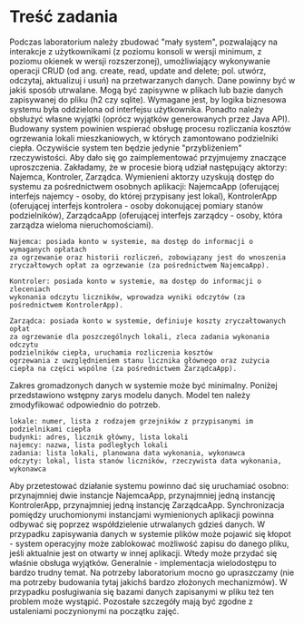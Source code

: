 # Treść zadania 
Podczas laboratorium należy zbudować "mały system", pozwalający na interakcje z użytkownikami (z poziomu konsoli w wersji minimum, z poziomu okienek w wersji rozszerzonej), umożliwiający wykonywanie operacji CRUD (od ang. create, read, update and delete; pol. utwórz, odczytaj, aktualizuj i usuń) na przetwarzanych danych. Dane powinny być w jakiś sposób utrwalane. Mogą być zapisywne w plikach lub bazie danych zapisywanej do pliku (h2 czy sqlite).
Wymagane jest, by logika biznesowa systemu była oddzielona od interfejsu użytkownika. Ponadto należy obsłużyć własne wyjątki (oprócz wyjątków generowanych przez Java API).
Budowany system powinien wspierać obsługę procesu rozliczania kosztów ogrzewania lokali mieszkaniowych, w których zamontowano podzielniki ciepła. Oczywiście system ten będzie jedynie "przybliżeniem" rzeczywistości. Aby dało się go zaimplementować przyjmujemy znaczące uproszczenia.
Zakładamy, że w procesie biorą udział następujący aktorzy: Najemca, Kontroler, Zarządca.
Wymienieni aktorzy uzyskują dostęp do systemu za pośrednictwem osobnych aplikacji: NajemcaApp (oferującej interfejs najemcy - osoby, do której przypisany jest lokal), KontrolerApp (oferującej interfejs kontrolera - osoby dokonującej pomiary stanów podzielników), ZarządcaApp (oferującej interfejs zarządcy - osoby, która zarządza wieloma nieruchomościami).

    Najemca: posiada konto w systemie, ma dostęp do informacji o wymaganych opłatach 
    za ogrzewanie oraz historii rozliczeń, zobowiązany jest do wnoszenia 
    zryczałtowych opłat za ogrzewanie (za pośrednictwem NajemcaApp).  
  
    Kontroler: posiada konto w systemie, ma dostęp do informacji o zleceniach 
    wykonania odczytu liczników, wprowadza wyniki odczytów (za pośrednictwem KontrolerApp).  
  
    Zarządca: posiada konto w systemie, definiuje koszty zryczałtowanych opłat 
    za ogrzewanie dla poszczególnych lokali, zleca zadania wykonania odczytu 
    podzielników ciepła, uruchamia rozliczenia kosztów
    ogrzewania z uwzględnieniem stanu licznika głównego oraz zużycia ciepła na części wspólne (za pośrednictwem ZarządcaApp).  


Zakres gromadzonych danych w systemie może być minimalny. Poniżej przedstawiono wstępny zarys modelu danych. Model ten należy zmodyfikować odpowiednio do potrzeb.

    lokale: numer, lista z rodzajem grzejników z przypisanymi im podzielnikami ciepła  
    budynki: adres, licznik główny, lista lokali  
    najemcy: nazwa, lista podległych lokali  
    zadania: lista lokali, planowana data wykonania, wykonawca  
    odczyty: lokal, lista stanów liczników, rzeczywista data wykonania, wykonawca  

Aby przetestować działanie systemu powinno dać się uruchamiać osobno: przynajmniej dwie instancje NajemcaApp, przynajmniej jedną instancję KontrolerApp, przynajmniej jedną instancję ZarządcaApp.
Synchronizacja pomiędzy uruchomionymi instancjami wymienionych aplikacji powinna odbywać się poprzez współdzielenie utrwalanych gdzieś danych. W przypadku zapisywania danych w systemie plików może pojawić się kłopot - system operacyjny może zablokować możliwość zapisu do danego pliku, jeśli aktualnie jest on otwarty w innej aplikacji. Wtedy może przydać się właśnie obsługa wyjątków. Generalnie - implementacja wielodostępu to bardzo trudny temat. Na potrzeby laboratorium mocno go upraszczamy (nie ma potrzeby budowania tytaj jakichś bardzo złożonych mechanizmów). W przypadku posługiwania się bazami danych zapisanymi w pliku też ten problem może wystąpić.
Pozostałe szczegóły mają być zgodne z ustaleniami poczynionymi na początku zajęć.

